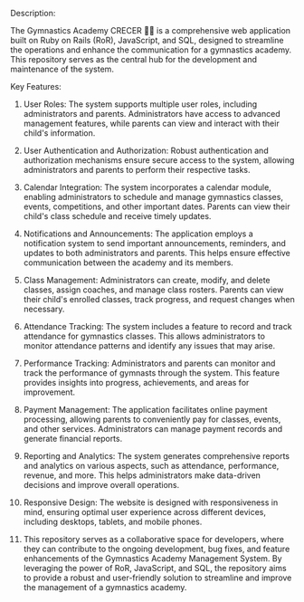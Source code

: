 Description:

The Gymnastics Academy CRECER 🤸‍♀️ is a comprehensive web application built on Ruby on Rails (RoR), JavaScript, and SQL, designed to streamline the operations and enhance the communication for a gymnastics academy. This repository serves as the central hub for the development and maintenance of the system.

Key Features:

1. User Roles: The system supports multiple user roles, including administrators and parents. Administrators have access to advanced management features, while parents can view and interact with their child's information.

2. User Authentication and Authorization: Robust authentication and authorization mechanisms ensure secure access to the system, allowing administrators and parents to perform their respective tasks.

3. Calendar Integration: The system incorporates a calendar module, enabling administrators to schedule and manage gymnastics classes, events, competitions, and other important dates. Parents can view their child's class schedule and receive timely updates.

4. Notifications and Announcements: The application employs a notification system to send important announcements, reminders, and updates to both administrators and parents. This helps ensure effective communication between the academy and its members.

5. Class Management: Administrators can create, modify, and delete classes, assign coaches, and manage class rosters. Parents can view their child's enrolled classes, track progress, and request changes when necessary.

6. Attendance Tracking: The system includes a feature to record and track attendance for gymnastics classes. This allows administrators to monitor attendance patterns and identify any issues that may arise.

7. Performance Tracking: Administrators and parents can monitor and track the performance of gymnasts through the system. This feature provides insights into progress, achievements, and areas for improvement.

8. Payment Management: The application facilitates online payment processing, allowing parents to conveniently pay for classes, events, and other services. Administrators can manage payment records and generate financial reports.

9. Reporting and Analytics: The system generates comprehensive reports and analytics on various aspects, such as attendance, performance, revenue, and more. This helps administrators make data-driven decisions and improve overall operations.

10. Responsive Design: The website is designed with responsiveness in mind, ensuring optimal user experience across different devices, including desktops, tablets, and mobile phones.

11. This repository serves as a collaborative space for developers, where they can contribute to the ongoing development, bug fixes, and feature enhancements of the Gymnastics Academy Management System. By leveraging the power of RoR, JavaScript, and SQL, the repository aims to provide a robust and user-friendly solution to streamline and improve the management of a gymnastics academy.
